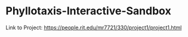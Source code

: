 # Phyllotaxis-Interactive-Sandbox
Link to Project: https://people.rit.edu/mr7721/330/project1/project1.html
